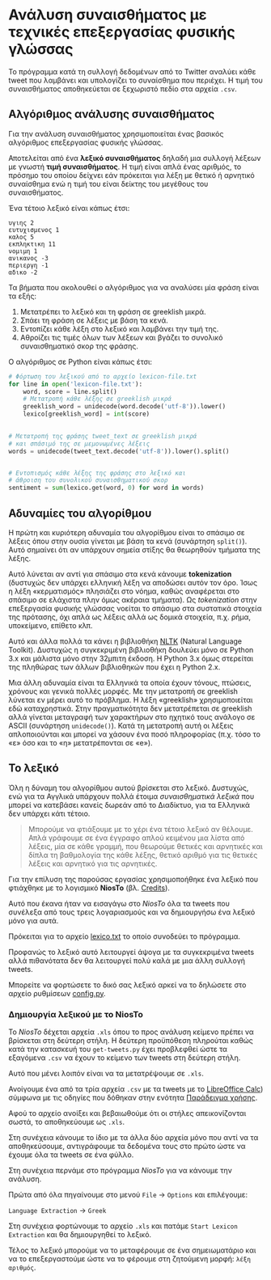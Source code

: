 ﻿
# Ανάλυση συναισθήματος με τεχνικές επεξεργασίας φυσικής γλώσσας

Το πρόγραμμα κατά τη συλλογή δεδομένων από το Twitter αναλύει κάθε tweet που
λαμβάνει και υπολογίζει το συναίσθημα που περιέχει. Η τιμή του συναισθήματος
αποθηκεύεται σε ξεχωριστό πεδίο στα αρχεία `.csv`.

## Αλγόριθμος ανάλυσης συναισθήματος

Για την ανάλυση συναισθήματος χρησιμοποιείται ένας βασικός αλγόριθμος 
επεξεργασίας φυσικής γλώσσας.


Αποτελείται από ένα **λεξικό συναισθήματος** δηλαδή μια συλλογή λέξεων με γνωστή
**τιμή συναισθήματος**. Η τιμή είναι απλά ένας αριθμός, το πρόσημο του οποίου 
δείχνει εάν πρόκειται για λέξη με θετικό ή αρνητικό συναίσθημα ενώ η τιμή του
είναι δείκτης του μεγέθους του συναισθήματος.

Ένα τέτοιο λεξικό είναι κάπως έτσι:

```
υγιης 2
ευτυχισμενος 1
καλος 5
εκπληκτικη 11
νομιμη 1
ανικανος -3
περιεργη -1
αδικο -2
```

Τα βήματα που ακολουθεί ο αλγόριθμος για να αναλύσει μία φράση είναι τα εξής:


1.  Μετατρέπει το λεξικό και τη φράση σε greeklish μικρά.
2.  Σπάει τη φράση σε λέξεις με βάση τα κενά.
3.  Εντοπίζει κάθε λέξη στο λεξικό και λαμβάνει την τιμή της.
4.  Αθροίζει τις τιμές όλων των λέξεων και βγάζει το συνολικό συναισθηματικό 
σκορ της φράσης.

Ο αλγόριθμος σε Python είναι κάπως έτσι:
    
```Python
# Φόρτωση του λεξικού από το αρχείο lexicon-file.txt
for line in open('lexicon-file.txt'):
    word, score = line.split()
    # Μετατροπή κάθε λέξης σε greeklish μικρά
    greeklish_word = unidecode(word.decode('utf-8')).lower()
    lexico[greeklish_word] = int(score)

    
# Μετατροπή της φράσης tweet_text σε greeklish μικρά 
# και σπάσιμό της σε μεμονωμένες λέξεις
words = unidecode(tweet_text.decode('utf-8')).lower().split()


# Εντοπισμός κάθε λέξης της φράσης στο λεξικό και 
# άθροιση του συνολικού συναισθηματικού σκορ
sentiment = sum(lexico.get(word, 0) for word in words)

```

## Αδυναμίες του αλγορίθμου

Η πρώτη και κυριότερη αδυναμία του αλγορίθμου είναι το σπάσιμο σε λέξεις όπου
στην ουσία γίνεται με βάση τα κενά (συνάρτηση `split()`). Αυτό σημαίνει ότι αν 
υπάρχουν σημεία στίξης θα θεωρηθούν τμήματα της λέξης.

Αυτό λύνεται αν αντί για σπάσιμο στα κενά κάνουμε **tokenization** (δυστυχώς 
δεν υπάρχει ελληνική λέξη να αποδώσει αυτόν τον όρο. Ίσως η λέξη «κερματισμός»
πλησιάζει στο νόημα, καθώς αναφέρεται στο σπάσιμο σε ελάχιστα πλην όμως
ακέραια τμήματα). Ως *tokenization* στην επεξεργασία φυσικής γλώσσας νοείται
το σπάσιμο στα συστατικά στοιχεία της πρότασης, όχι απλά ως λέξεις αλλά
ως δομικά στοιχεία, π.χ. ρήμα, υποκείμενο, επίθετο κλπ.

Αυτό και άλλα πολλά τα κάνει η βιβλιοθήκη [NLTK](http://www.nltk.org/) 
(Natural Language Toolkit). Δυστυχώς η συγκεκριμένη βιβλιοθήκη δουλεύει μόνο
σε Python 3.x και μάλιστα μόνο στην 32μπιτη έκδοση. Η Python 3.x όμως στερείται
της πληθώρας των άλλων βιβλιοθηκών που έχει η Python 2.x.

Μια άλλη αδυναμία είναι τα Ελληνικά τα οποία έχουν τόνους, πτώσεις, χρόνους
και γενικά πολλές μορφές. Με την μετατροπή σε greeklish λύνεται εν μέρει αυτό
το πρόβλημα. Η λέξη «greeklish» χρησιμοποιείται εδώ καταχρηστικά. Στην 
πραγματικότητα δεν μετατρέπεται σε greeklish αλλά γίνεται μεταγραφή των 
χαρακτήρων στο ηχητικό τους ανάλογο σε ASCII (συνάρτηση `unidecode()`).
Κατά τη μετατροπή αυτή οι λέξεις απλοποιούνται και μπορεί να χάσουν ένα ποσό
πληροφορίας (π.χ. τόσο το «ε» όσο και το «η» μετατρέπονται σε «e»).

## Το λεξικό

Όλη η δύναμη του αλγορίθμου αυτού βρίσκεται στο λεξικό. Δυστυχώς, ενώ για τα 
Αγγλικά υπάρχουν πολλά έτοιμα *συναισθηματικά λεξικά* που μπορεί να κατεβάσει
κανείς δωρεάν από το Διαδίκτυο, για τα Ελληνικά δεν υπάρχει κάτι τέτοιο.

> Μπορούμε να φτιάξουμε με το χέρι ένα τέτοιο λεξικό αν θέλουμε. Απλά γράφουμε
σε ένα έγγραφο απλού κειμένου μια λίστα από λέξεις, μία σε κάθε γραμμή,
 που θεωρούμε θετικές και αρνητικές και δίπλα τη βαθμολογία της κάθε λέξης, 
θετικό αριθμό για τις θετικές λέξεις και αρνητικό για τις αρνητικές.

Για την επίλυση της παρούσας εργασίας χρησιμοποήθηκε ένα λεξικό που φτιάχθηκε
με το λογισμικό **NiosTo** (βλ. [Credits](../credits.md)).

Αυτό που έκανα ήταν να εισαγάγω στο *NiosTo* όλα τα tweets που συνέλεξα από τους 
τρεις λογαριασμούς και να δημιουργήσω ένα λεξικό μόνο για αυτά.

Πρόκειται για το αρχείο 
[lexico.txt](https://github.com/Protonotarios/get-tweets/blob/version02/lexico.txt)
το οποίο συνοδεύει το πρόγραμμα.

Προφανώς το λεξικό αυτό λειτουργεί άψογα με τα συγκεκριμένα tweets αλλά 
πιθανότατα δεν θα λειτουργεί πολύ καλά με μια άλλη συλλογή tweets.

Μπορείτε να φορτώσετε το δικό σας λεξικό αρκεί να το δηλώσετε στο αρχείο
ρυθμίσεων 
[config.py](https://github.com/Protonotarios/get-tweets/blob/version02/config.py).

### Δημιουργία λεξικού με το NiosTo

Το *NiosTo* δέχεται αρχεία `.xls` όπου το προς ανάλυση κείμενο πρέπει να βρίσκεται
στη δεύτερη στήλη. Η δεύτερη προϋπόθεση πληρούται καθώς κατά την
κατασκευή του `get-tweets.py` έχει προβλεφθεί ώστε τα εξαγόμενα `.csv` 
να έχουν το κείμενο των tweets στη δεύτερη στήλη.

Αυτό που μένει λοιπόν είναι να τα μετατρέψουμε σε `.xls`.

Ανοίγουμε ένα από τα τρία αρχεία `.csv` με τα tweets με το 
[LibreOffice Calc](https://el.libreoffice.org/)) 
σύμφωνα με τις οδηγίες που δόθηκαν στην ενότητα 
[Παράδειγμα χρήσης](Παράδειγμα-χρήσης.md).

Αφού το αρχείο ανοίξει και βεβαιωθούμε ότι οι στήλες απεικονίζονται
σωστά, το αποθηκεύουμε ως `.xls`.

Στη συνέχεια κάνουμε το ίδιο με τα άλλα δύο αρχεία μόνο που αντί να τα 
αποθηκεύσουμε, αντιγράφουμε τα δεδομένα τους στο πρώτο ώστε να έχουμε όλα
τα tweets σε ένα φύλλο.

Στη συνέχεια περνάμε στο πρόγραμμα *NiosTo* για να κάνουμε την ανάλυση.

Πρώτα από όλα πηγαίνουμε στο μενού `File` → `Options` και επιλέγουμε:

`Language Extraction` → `Greek`

Στη συνέχεια φορτώνουμε το αρχείο `.xls` και πατάμε `Start Lexicon Extraction`
και θα δημιουργηθεί το λεξικό.

Τέλος το λεξικό μπορούμε να το μεταφέρουμε σε ένα σημειωματάριο και να το 
επεξεργαστούμε ώστε να το φέρουμε στη ζητούμενη μορφή: `λέξη αριθμός`.

